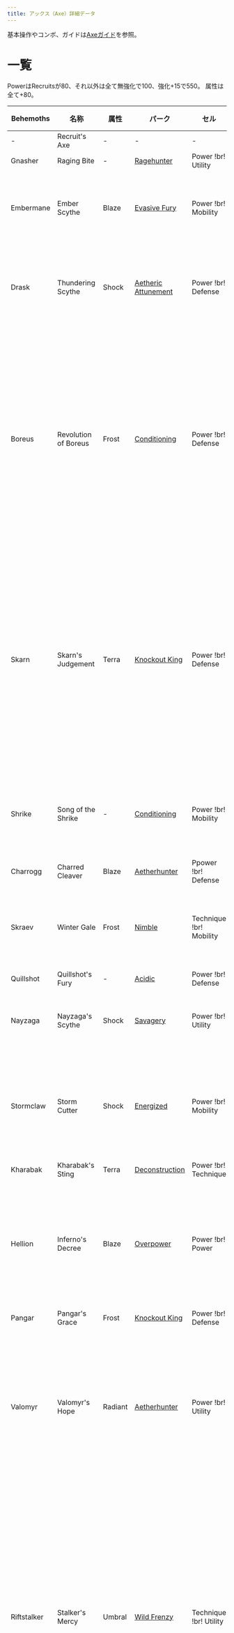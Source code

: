 ```yaml
---
title: アックス（Axe）詳細データ
---
```

基本操作やコンボ、ガイドは[Axeガイド](https://dauntlesswikijp.llism.net/basic/axe/)を参照。

# 一覧

PowerはRecruitsが80、それ以外は全て無強化で100、強化+15で550。
属性は全て+80。

| Behemoths   | 名称                   | 属性      | パーク                                                   | セル                      | 固有効果                                                                                 |
| ----------- | -------------------- | ------- | ----------------------------------------------------- | ----------------------- | ------------------------------------------------------------------------------------ |
| \-          | Recruit's Axe        | \-      | \-                                                    | \-                      | \-                                                                                   |
| Gnasher     | Raging Bite          | \-      | [Ragehunter](/data/パーク/#ragehunter)                   | Power !br! Utility      | \-                                                                                   |
| Embermane   | Ember Scythe         | Blaze   | [Evasive Fury](/data/パーク/#evasive-fury)               | Power !br! Mobility     | 通常攻撃4HIT目に+250 Partダメージ。                                                             |
| Drask       | Thundering Scythe    | Shock   | [Aetheric Attunement](/data/パーク/#aetheric-attunement) | Power !br! Defense      | ベヒモスの頭に対して+30%ダメージボーナス                                                               |
| Boreus      | Revolution of Boreus | Frost   | [Conditioning](/data/パーク/#conditioning)               | Power !br! Defense      | 弾を使用した時、Frost Spritesを生成する。次の攻撃に50のダメージボーナスと、Frost属性ダメージを付与する。Spiritは最大4匹まで。         |
| Skarn       | Skarn's Judgement    | Terra   | [Knockout King](/data/パーク/#knockout-king)             | Power !br! Defense      | ダメージを与えた際に確率（基礎ダメージに比例）で40のヘルスシールドを生成する。ヘルスシールドはスタックし、12秒間継続する。                      |
| Shrike      | Song of the Shrike   | \-      | [Conditioning](/data/パーク/#conditioning)               | Power !br! Mobility     | 回避使用後の次の攻撃に部位破壊ダメージ+100。                                                             |
| Charrogg    | Charred Cleaver      | Blaze   | [Aetherhunter](/data/パーク/#aetherhunter)               | Ppower !br! Defense     | \-                                                                                   |
| Skraev      | Winter Gale          | Frost   | [Nimble](/data/パーク/#nimble)                           | Technique !br! Mobility | 回避時、6つのIce Minesを落とす。CT30秒。                                                          |
| Quillshot   | Quillshot's Fury     | \-      | [Acidic](/data/パーク/#acidic)                           | Power !br! Defense      | \-                                                                                   |
| Nayzaga     | Nayzaga's Scythe     | Shock   | [Savagery](/data/パーク/#savagery)                       | Power !br! Utility      | 縦溜め3ベストタイミングでHP100回復                                                                 |
| Stormclaw   | Storm Cutter         | Shock   | [Energized](/data/パーク/#energized)                     | Power !br! Mobility     | 敵の攻撃を回避した後、次の武器攻撃に500％ゲージ上昇効果                                                        |
| Kharabak    | Kharabak's Sting     | Terra   | [Deconstruction](/data/パーク/#deconstruction)           | Power !br! Technique    | \-                                                                                   |
| Hellion     | Inferno's Decree     | Blaze   | [Overpower](/data/パーク/#overpower)                     | Power !br! Power        | 連続した攻撃の6HIT目に+175のBlazeダメージとBlaze属性ダメージを付与する                                         |
| Pangar      | Pangar's Grace       | Frost   | [Knockout King](/data/パーク/#knockout-king)             | Power !br! Defense      | \-                                                                                   |
| Valomyr     | Valomyr's Hope       | Radiant | [Aetherhunter](/data/パーク/#aetherhunter)               | Power !br! Utility      | チャージ後の攻撃に550のRadiantダメージを付加する。チャージ速度は現在のHPに依存する。                                     |
| Riftstalker | Stalker's Mercy      | Umbral  | [Wild Frenzy](/data/パーク/#wild-frenzy)                 | Technique !br! Utility  | ダメージを与えた際に確率（基礎ダメージに比例）でShadow Orbを生成し、5秒間一つにつき2.5%ダメージ上昇。Orbが5個以上ある場合ダメージボーナスは倍になる。 |
| Koshai      | Sovereign's Wrath    | Terra   | [Sharpened](/data/パーク/#sharpened)                     | Power !br! Utility      | 6秒間ダメージを与えないと、次の2回の攻撃時にダメージが25%上昇。                                                   |
| Rezakiri    | Edge of Dawn         | Radiant | [Cunning](/data/パーク/#cunning)                         | Power !br! Mobility     | 10%の確率で攻撃が2HITする。                                                                    |
| Shrowd      | Reaper of Night      | Umbral  | [Cunning](/data/パーク/#cunning)                         | Power !br! Utility      | ヘルス20%以下の時、+50%ダメージ。                                                                 |

# 特殊アクション

特殊ゲージがMAXの時に特殊アクションを当てる事で、ゲージの数字が増え、攻撃力が上昇する。

## Flight of Ruin

初期装備。
斧をブーメランのように投げつける。
斧投げ中にもう一度特殊アクションを行う事で強力な叩きつけを出せる。
叩きつけを当てたときにゲージの段階が進む。

## Grim Onslaught

Axe Mastery Lv8 で習得可能。
斧を直線的に投げつける。
敵に当たると斧が跳ね返って戻ってくる。
高威力だが、敵に当たらないとそのまま飛んで行ってしまう。

# MOD

## Volatile Axecore

Axe Mastery 6で開放。
溜め攻撃の溜め中に周囲にダメージを与える。

## Lightweight Haft

Axe Mastery 10で開放。
横振りの溜め移動中の消費スタミナ50%減少。

## Overcharged Cylinder

Axe Mastery 16で開放。
武器ゲージの数値が4まで上がるようになる。
